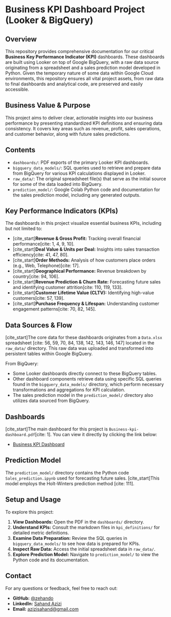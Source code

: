 # Business KPI Dashboard Project (Looker & BigQuery)

## Overview
This repository provides comprehensive documentation for our critical **Business Key Performance Indicator (KPI)** dashboards. These dashboards are built using Looker on top of Google BigQuery, with a raw data source originating from a spreadsheet and a sales prediction model developed in Python. Given the temporary nature of some data within Google Cloud environments, this repository ensures all vital project assets, from raw data to final dashboards and analytical code, are preserved and easily accessible.

## Business Value & Purpose
This project aims to deliver clear, actionable insights into our business performance by presenting standardized KPI definitions and ensuring data consistency. It covers key areas such as revenue, profit, sales operations, and customer behavior, along with future sales predictions.

## Contents
- `dashboards/`: PDF exports of the primary Looker KPI dashboards.
- `bigquery_data_models/`: SQL queries used to retrieve and prepare data from BigQuery for various KPI calculations displayed in Looker.
- `raw_data/`: The original spreadsheet file(s) that serve as the initial source for some of the data loaded into BigQuery.
- `prediction_model/`: Google Colab Python code and documentation for the sales prediction model, including any generated outputs.

## Key Performance Indicators (KPIs)
The dashboards in this project visualize essential business KPIs, including but not limited to:
* [cite_start]**Revenue & Gross Profit:** Tracking overall financial performance[cite: 1, 4, 9, 10].
* [cite_start]**Deal Value & Units per Deal:** Insights into sales transaction efficiency[cite: 41, 47, 80].
* [cite_start]**Order Methods:** Analysis of how customers place orders (e.g., Web, Telephone)[cite: 17].
* [cite_start]**Geographical Performance:** Revenue breakdown by country[cite: 94, 106].
* [cite_start]**Revenue Prediction & Churn Rate:** Forecasting future sales and identifying customer attrition[cite: 110, 119, 133].
* [cite_start]**Customer Lifetime Value (CLTV):** Identifying high-value customers[cite: 57, 139].
* [cite_start]**Purchase Frequency & Lifespan:** Understanding customer engagement patterns[cite: 70, 82, 145].


## Data Sources & Flow
[cite_start]The core data for these dashboards originates from a `Data.xlsx` spreadsheet [cite: 56, 59, 70, 84, 138, 142, 143, 146, 147] located in the `raw_data/` directory. This raw data was uploaded and transformed into persistent tables within Google BigQuery.

From BigQuery:
* Some Looker dashboards directly connect to these BigQuery tables.
* Other dashboard components retrieve data using specific SQL queries found in the `bigquery_data_models/` directory, which perform necessary transformations and aggregations for KPI calculation.
* The sales prediction model in the `prediction_model/` directory also utilizes data sourced from BigQuery.

## Dashboards
[cite_start]The main dashboard for this project is `Business-kpi-dashboard.pdf`[cite: 1]. You can view it directly by clicking the link below:
* [Business KPI Dashboard](dashboards/Business-kpi-dashboard.pdf)


## Prediction Model
The `prediction_model/` directory contains the Python code  `Sales_prediction.ipynb` used for forecasting future sales. [cite_start]This model employs the Holt-Winters prediction method [cite: 111].

## Setup and Usage
To explore this project:
1.  **View Dashboards:** Open the PDF in the `dashboards/` directory.
2.  **Understand KPIs:** Consult the markdown files in `kpi_definitions/` for detailed metric definitions.
3.  **Examine Data Preparation:** Review the SQL queries in `bigquery_data_models/` to see how data is prepared for KPIs.
4.  **Inspect Raw Data:** Access the initial spreadsheet data in `raw_data/`.
5.  **Explore Prediction Model:** Navigate to `prediction_model/` to view the Python code and its documentation.

## Contact

For any questions or feedback, feel free to reach out:

* **GitHub:** [@zehando](https://github.com/zehando)
* **LinkedIn:** [Sahand Azizi](https://www.linkedin.com/in/sahandazizi/)
* **Email:** azizisahand@gmail.com
